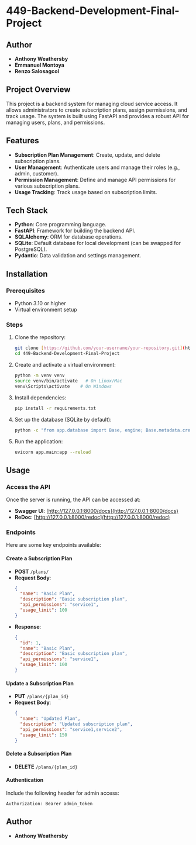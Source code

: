 # 449-Backend-Development-Final-Project
## Author
- **Anthony Weathersby**
- **Emmanuel Montoya**
- **Renzo Salosagcol**
  
## Project Overview
This project is a backend system for managing cloud service access. It allows administrators to create subscription plans, assign permissions, and track usage. The system is built using FastAPI and provides a robust API for managing users, plans, and permissions.

## Features
- **Subscription Plan Management**: Create, update, and delete subscription plans.
- **User Management**: Authenticate users and manage their roles (e.g., admin, customer).
- **Permission Management**: Define and manage API permissions for various subscription plans.
- **Usage Tracking**: Track usage based on subscription limits.

## Tech Stack
- **Python**: Core programming language.
- **FastAPI**: Framework for building the backend API.
- **SQLAlchemy**: ORM for database operations.
- **SQLite**: Default database for local development (can be swapped for PostgreSQL).
- **Pydantic**: Data validation and settings management.

## Installation

### Prerequisites
- Python 3.10 or higher
- Virtual environment setup

### Steps
1. Clone the repository:
   ```bash
   git clone [https://github.com/your-username/your-repository.git](https://github.com/AnthonyWeathersby99/449-Backend-Development-Final-Project.git)
   cd 449-Backend-Development-Final-Project
   ```
2. Create and activate a virtual environment:
   ```bash
   python -m venv venv
   source venv/bin/activate   # On Linux/Mac
   venv\Scripts\activate    # On Windows
   ```
3. Install dependencies:
   ```bash
   pip install -r requirements.txt
   ```
4. Set up the database (SQLite by default):
   ```bash
   python -c "from app.database import Base, engine; Base.metadata.create_all(bind=engine)"
   ```
5. Run the application:
   ```bash
   uvicorn app.main:app --reload
   ```

## Usage

### Access the API
Once the server is running, the API can be accessed at:
- **Swagger UI**: [http://127.0.0.1:8000/docs](http://127.0.0.1:8000/docs)
- **ReDoc**: [http://127.0.0.1:8000/redoc](http://127.0.0.1:8000/redoc)

### Endpoints
Here are some key endpoints available:

#### Create a Subscription Plan
- **POST** `/plans/`
- **Request Body**:
  ```json
  {
    "name": "Basic Plan",
    "description": "Basic subscription plan",
    "api_permissions": "service1",
    "usage_limit": 100
  }
  ```
- **Response**:
  ```json
  {
    "id": 1,
    "name": "Basic Plan",
    "description": "Basic subscription plan",
    "api_permissions": "service1",
    "usage_limit": 100
  }
  ```

#### Update a Subscription Plan
- **PUT** `/plans/{plan_id}`
- **Request Body**:
  ```json
  {
    "name": "Updated Plan",
    "description": "Updated subscription plan",
    "api_permissions": "service1,service2",
    "usage_limit": 150
  }
  ```

#### Delete a Subscription Plan
- **DELETE** `/plans/{plan_id}`

#### Authentication
Include the following header for admin access:
```
Authorization: Bearer admin_token
```

## Author
- **Anthony Weathersby**
